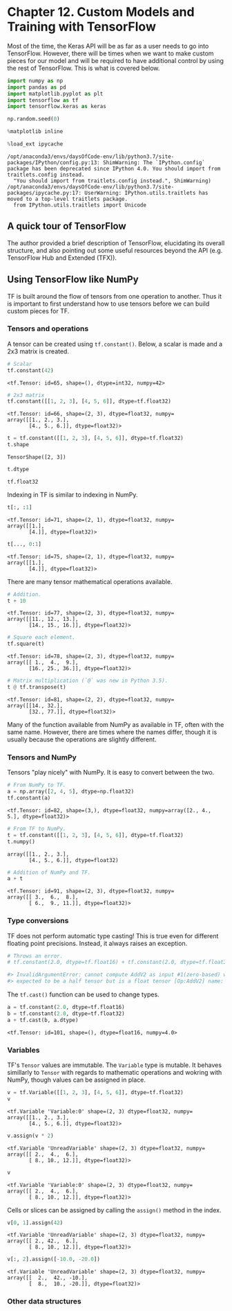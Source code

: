 # Chapter 12. Custom Models and Training with TensorFlow

Most of the time, the Keras API will be as far as a user needs to go into TensorFlow.
However, there will be times when we want to make custom pieces for our model and will be required to have additional control by using the rest of TensorFlow.
This is what is covered below.


```python
import numpy as np
import pandas as pd
import matplotlib.pyplot as plt
import tensorflow as tf
import tensorflow.keras as keras

np.random.seed(0)
```


```python
%matplotlib inline
```


```python
%load_ext ipycache
```

    /opt/anaconda3/envs/daysOfCode-env/lib/python3.7/site-packages/IPython/config.py:13: ShimWarning: The `IPython.config` package has been deprecated since IPython 4.0. You should import from traitlets.config instead.
      "You should import from traitlets.config instead.", ShimWarning)
    /opt/anaconda3/envs/daysOfCode-env/lib/python3.7/site-packages/ipycache.py:17: UserWarning: IPython.utils.traitlets has moved to a top-level traitlets package.
      from IPython.utils.traitlets import Unicode


## A quick tour of TensorFlow

The author provided a brief description of TensorFlow, elucidating its overall structure, and also pointing out some useful resources beyond the API (e.g. TensorFlow Hub and Extended (TFX)).

## Using TensorFlow like NumPy

TF is built around the flow of tensors from one operation to another.
Thus it is important to first understand how to use tensors before we can build custom pieces for TF.

### Tensors and operations

A tensor can be created using `tf.constant()`.
Below, a scalar is made and a 2x3 matrix is created.


```python
# Scalar
tf.constant(42)
```




    <tf.Tensor: id=65, shape=(), dtype=int32, numpy=42>




```python
# 2x3 matrix
tf.constant([[1, 2, 3], [4, 5, 6]], dtype=tf.float32)
```




    <tf.Tensor: id=66, shape=(2, 3), dtype=float32, numpy=
    array([[1., 2., 3.],
           [4., 5., 6.]], dtype=float32)>




```python
t = tf.constant([[1, 2, 3], [4, 5, 6]], dtype=tf.float32)
t.shape
```




    TensorShape([2, 3])




```python
t.dtype
```




    tf.float32



Indexing in TF is similar to indexing in NumPy.


```python
t[:, :1]
```




    <tf.Tensor: id=71, shape=(2, 1), dtype=float32, numpy=
    array([[1.],
           [4.]], dtype=float32)>




```python
t[..., 0:1]
```




    <tf.Tensor: id=75, shape=(2, 1), dtype=float32, numpy=
    array([[1.],
           [4.]], dtype=float32)>



There are many tensor mathematical operations available.


```python
# Addition.
t + 10
```




    <tf.Tensor: id=77, shape=(2, 3), dtype=float32, numpy=
    array([[11., 12., 13.],
           [14., 15., 16.]], dtype=float32)>




```python
# Square each element.
tf.square(t)
```




    <tf.Tensor: id=78, shape=(2, 3), dtype=float32, numpy=
    array([[ 1.,  4.,  9.],
           [16., 25., 36.]], dtype=float32)>




```python
# Matrix multiplication (`@` was new in Python 3.5).
t @ tf.transpose(t)
```




    <tf.Tensor: id=81, shape=(2, 2), dtype=float32, numpy=
    array([[14., 32.],
           [32., 77.]], dtype=float32)>



Many of the function available from NumPy as available in TF, often with the same name.
However, there are times where the names differ, though it is usually because the operations are slightly different.

### Tensors and NumPy

Tensors "play nicely" with NumPy.
It is easy to convert between the two.


```python
# From NumPy to TF.
a = np.array([2, 4, 5], dtype=np.float32)
tf.constant(a)
```




    <tf.Tensor: id=82, shape=(3,), dtype=float32, numpy=array([2., 4., 5.], dtype=float32)>




```python
# From TF to NumPy.
t = tf.constant([[1, 2, 3], [4, 5, 6]], dtype=tf.float32)
t.numpy()
```




    array([[1., 2., 3.],
           [4., 5., 6.]], dtype=float32)




```python
# Addition of NumPy and TF.
a + t
```




    <tf.Tensor: id=91, shape=(2, 3), dtype=float32, numpy=
    array([[ 3.,  6.,  8.],
           [ 6.,  9., 11.]], dtype=float32)>



### Type conversions

TF does not perform automatic type casting!
This is true even for different floating point precisions.
Instead, it always raises an exception.


```python
# Throws an error.
# tf.constant(2.0, dtype=tf.float16) + tf.constant(2.0, dtype=tf.float32)

#> InvalidArgumentError: cannot compute AddV2 as input #1(zero-based) was 
#> expected to be a half tensor but is a float tensor [Op:AddV2] name: add/
```

The `tf.cast()` function can be used to change types.


```python
a = tf.constant(2.0, dtype=tf.float16)
b = tf.constant(2.0, dtype=tf.float32)
a + tf.cast(b, a.dtype)
```




    <tf.Tensor: id=101, shape=(), dtype=float16, numpy=4.0>



### Variables

TF's `Tensor` values are immutable.
The `Variable` type is mutable.
It behaves simillarly to `Tensor` with regards to mathematic operations and wokring with NumPy, though values can be assigned in place.


```python
v = tf.Variable([[1, 2, 3], [4, 5, 6]], dtype=tf.float32)
v
```




    <tf.Variable 'Variable:0' shape=(2, 3) dtype=float32, numpy=
    array([[1., 2., 3.],
           [4., 5., 6.]], dtype=float32)>




```python
v.assign(v * 2)
```




    <tf.Variable 'UnreadVariable' shape=(2, 3) dtype=float32, numpy=
    array([[ 2.,  4.,  6.],
           [ 8., 10., 12.]], dtype=float32)>




```python
v
```




    <tf.Variable 'Variable:0' shape=(2, 3) dtype=float32, numpy=
    array([[ 2.,  4.,  6.],
           [ 8., 10., 12.]], dtype=float32)>



Cells or slices can be assigned by calling the `assign()` method in the index.


```python
v[0, 1].assign(42)
```




    <tf.Variable 'UnreadVariable' shape=(2, 3) dtype=float32, numpy=
    array([[ 2., 42.,  6.],
           [ 8., 10., 12.]], dtype=float32)>




```python
v[:, 2].assign([-10.0, -20.0])
```




    <tf.Variable 'UnreadVariable' shape=(2, 3) dtype=float32, numpy=
    array([[  2.,  42., -10.],
           [  8.,  10., -20.]], dtype=float32)>



### Other data structures


```python

```
